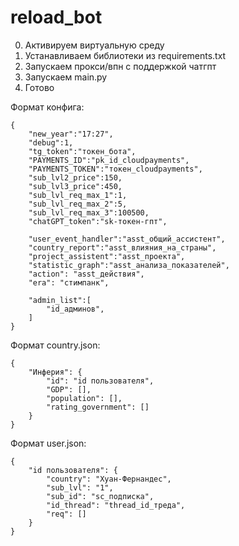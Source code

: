 # reload_bot

0. Активируем виртуальную среду
1. Устанавливаем библиотеки из requirements.txt
2. Запускаем прокси/впн с поддержкой чатгпт
3. Запускаем main.py
4. Готово

Формат конфига:
```
{
    "new_year":"17:27",
    "debug":1,
    "tg_token":"токен_бота",
    "PAYMENTS_ID":"pk_id_cloudpayments",
    "PAYMENTS_TOKEN":"токен_cloudpayments",
    "sub_lvl2_price":150,
    "sub_lvl3_price":450,
    "sub_lvl_req_max_1":1,
    "sub_lvl_req_max_2":5,
    "sub_lvl_req_max_3":100500,
    "chatGPT_token":"sk-токен-гпт",

    "user_event_handler":"asst_общий_ассистент",
    "country_report":"asst_влияния_на_страны",
    "project_assistent":"asst_проекта",
    "statistic_graph":"asst_анализа_показателей",
    "action": "asst_действия",
    "era": "стимпанк",

    "admin_list":[
        "id_админов",
    ]
}
```

Формат country.json:
```
{
    "Инферия": {
        "id": "id пользователя",
        "GDP": [],
        "population": [],
        "rating_government": []
    }
}
```

Формат user.json:
```
{
    "id пользователя": {
        "country": "Хуан-Фернандес",
        "sub_lvl": "1",
        "sub_id": "sc_подписка",
        "id_thread": "thread_id_треда",
        "req": []
    }
}
```
